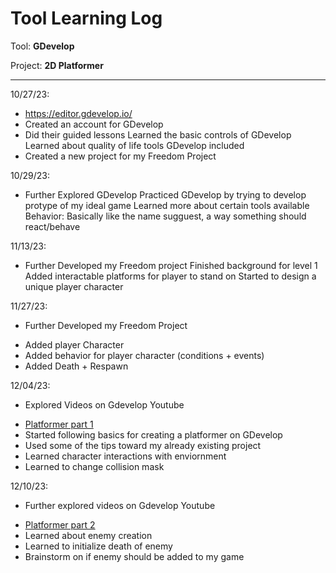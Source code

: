 # Tool Learning Log

Tool: **GDevelop**

Project: **2D Platformer**

---

10/27/23:
* https://editor.gdevelop.io/
* Created an account for GDevelop
* Did their guided lessons
Learned the basic controls of GDevelop
Learned about quality of life tools GDevelop included
* Created a new project for my Freedom Project

10/29/23:
* Further Explored GDevelop
Practiced GDevelop by trying to develop protype of my ideal game
Learned more about certain tools available
Behavior: Basically like the name sugguest, a way something should react/behave

11/13/23:
* Further Developed my Freedom project
Finished background for level 1
Added interactable platforms for player to stand on
Started to design a unique player character

11/27/23:
* Further Developed my Freedom Project
- Added player Character
- Added behavior for player character (conditions + events)
- Added Death + Respawn

12/04/23:
* Explored Videos on Gdevelop Youtube
- [Platformer part 1](https://www.youtube.com/watch?v=eU0kkLSdw0Y&list=PL3YlZTdKiS88iYgcne_mR-Gyhp288zeir&ab_channel=GDevelop)
- Started following basics for creating a platformer on GDevelop
- Used some of the tips toward my already existing project
- Learned character interactions with enviornment
- Learned to change collision mask

12/10/23:
* Further explored videos on Gdevelop Youtube
- [Platformer part 2](https://www.youtube.com/watch?v=Li4vhL1bXLc&list=PL3YlZTdKiS88iYgcne_mR-Gyhp288zeir&index=2&ab_channel=GDevelop)
- Learned about enemy creation
- Learned to initialize death of enemy
- Brainstorm on if enemy should be added to my game
<!--
* Links you used today (websites, videos, etc)
* Things you tried, progress you made, etc
* Challenges, a-ha moments, etc
* Questions you still have
* What you're going to try next
-->
